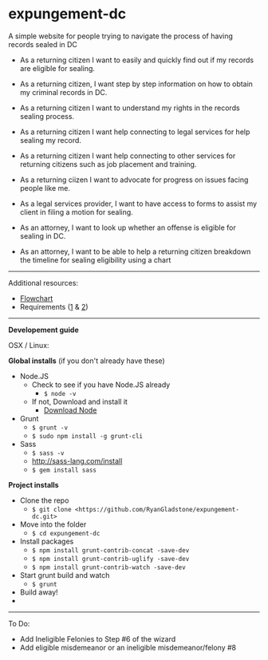 # expungement-dc
A simple website for people trying to navigate the process of having records sealed in DC

* As a returning citizen I want to easily and quickly find out if my records are eligible for sealing.
* As a returning citizen, I want step by step information on how to obtain my criminal records in DC.
* As a returning citizen I want to understand my rights in the records sealing process.
* As a returning citizen I want help connecting to legal services for help sealing my record.
* As a returning citizen I want help connecting to other services for returning citizens such as job placement and training.
* As a returning ciizen I want to advocate for progress on issues facing people like me.

* As a legal services provider, I want to have access to forms to assist my client in filing a motion for sealing.

* As an attorney, I want to look up whether an offense is eligible for sealing in DC.
* As an attorney, I want to be able to help a returning citizen breakdown the timeline for sealing eligibility using a chart

---
Additional resources:

- [Flowchart](docs/flowchart.jpeg)
- Requirements ([1](docs/requirements_1.jpeg) & [2](docs/requirements_1.jpeg))

---

**Developement guide**

OSX / Linux:

**Global installs** (if you don't already have these)

- Node.JS
	- Check to see if you have Node.JS already
		- ```$ node -v```
	- If not, Download and install it
		- [Download Node](http://nodejs.org/download/)	
- Grunt
	- ```$ grunt -v```
	- ```$ sudo npm install -g grunt-cli```
- Sass
	- ```$ sass -v```
	- <http://sass-lang.com/install>
	- ```$ gem install sass```

**Project installs**

- Clone the repo
	- ```$ git clone <https://github.com/RyanGladstone/expungement-dc.git>```  
- Move into the folder
	- ```$ cd expungement-dc```
- Install packages
	- ```$ npm install grunt-contrib-concat -save-dev```
	- ```$ npm install grunt-contrib-uglify -save-dev```
	- ```$ npm install grunt-contrib-watch -save-dev```
- Start grunt build and watch
	- ```$ grunt```
- Build away!
- 
---

To Do:
- Add Ineligible Felonies to Step #6 of the wizard
- Add eligible misdemeanor or an ineligible misdemeanor/felony #8